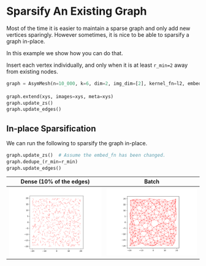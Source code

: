 
# Sparsify An Existing Graph

Most of the time it is easier to maintain a sparse graph and only add new vertices
sparingly. However sometimes, it is nice to be able to sparsify a graph in-place.

In this example we show how you can do that.


Insert each vertex individually, and only when it is at least `r_min=2` away 
from existing nodes.
```python
graph = AsymMesh(n=10_000, k=6, dim=2, img_dim=[2], kernel_fn=l2, embed_fn=id2D, d_max=20)

graph.extend(xys, images=xys, meta=xys)
graph.update_zs()
graph.update_edges()
```

## In-place Sparsification

We can run the following to sparsify the graph in-place.

```python
graph.update_zs()  # Assume the embed_fn has been changed.
graph.dedupe_(r_min=r_min)
graph.update_edges()
```
| **Dense (10% of the edges)** | **Batch** |
|:----------------------------:|:---------:|
| <img style="align-self:center;" src="figures/dense_graph.png?ts=060809" image="None" styles="{'margin': '0.5em'}" width="None" height="None"/> | <img style="align-self:center;" src="figures/batch_graph.png?ts=637774" image="None" styles="{'margin': '0.5em'}" width="None" height="None"/> |


